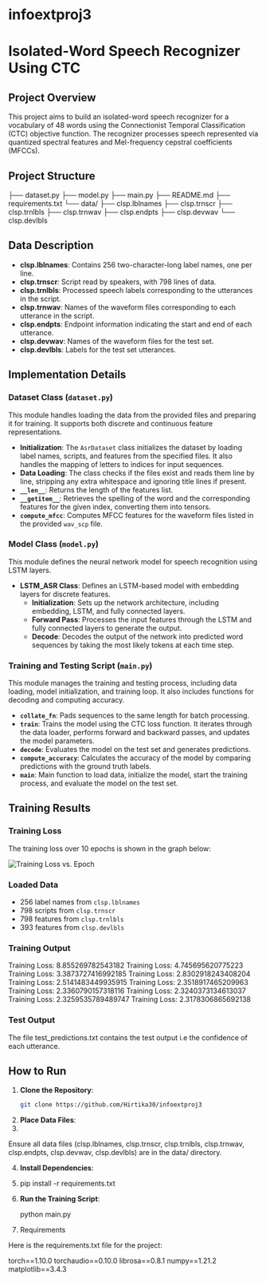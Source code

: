 # infoextproj3

# Isolated-Word Speech Recognizer Using CTC

## Project Overview

This project aims to build an isolated-word speech recognizer for a vocabulary of 48 words using the Connectionist Temporal Classification (CTC) objective function. The recognizer processes speech represented via quantized spectral features and Mel-frequency cepstral coefficients (MFCCs).

## Project Structure

├── dataset.py
├── model.py
├── main.py
├── README.md
├── requirements.txt
└── data/
├── clsp.lblnames
├── clsp.trnscr
├── clsp.trnlbls
├── clsp.trnwav
├── clsp.endpts
├── clsp.devwav
└── clsp.devlbls


## Data Description

- **clsp.lblnames**: Contains 256 two-character-long label names, one per line.
- **clsp.trnscr**: Script read by speakers, with 798 lines of data.
- **clsp.trnlbls**: Processed speech labels corresponding to the utterances in the script.
- **clsp.trnwav**: Names of the waveform files corresponding to each utterance in the script.
- **clsp.endpts**: Endpoint information indicating the start and end of each utterance.
- **clsp.devwav**: Names of the waveform files for the test set.
- **clsp.devlbls**: Labels for the test set utterances.

## Implementation Details

### Dataset Class (`dataset.py`)

This module handles loading the data from the provided files and preparing it for training. It supports both discrete and continuous feature representations.

- **Initialization**: The `AsrDataset` class initializes the dataset by loading label names, scripts, and features from the specified files. It also handles the mapping of letters to indices for input sequences.
- **Data Loading**: The class checks if the files exist and reads them line by line, stripping any extra whitespace and ignoring title lines if present.
- **`__len__`**: Returns the length of the features list.
- **`__getitem__`**: Retrieves the spelling of the word and the corresponding features for the given index, converting them into tensors.
- **`compute_mfcc`**: Computes MFCC features for the waveform files listed in the provided `wav_scp` file.

### Model Class (`model.py`)

This module defines the neural network model for speech recognition using LSTM layers.

- **LSTM_ASR Class**: Defines an LSTM-based model with embedding layers for discrete features.
  - **Initialization**: Sets up the network architecture, including embedding, LSTM, and fully connected layers.
  - **Forward Pass**: Processes the input features through the LSTM and fully connected layers to generate the output.
  - **Decode**: Decodes the output of the network into predicted word sequences by taking the most likely tokens at each time step.

### Training and Testing Script (`main.py`)

This module manages the training and testing process, including data loading, model initialization, and training loop. It also includes functions for decoding and computing accuracy.

- **`collate_fn`**: Pads sequences to the same length for batch processing.
- **`train`**: Trains the model using the CTC loss function. It iterates through the data loader, performs forward and backward passes, and updates the model parameters.
- **`decode`**: Evaluates the model on the test set and generates predictions.
- **`compute_accuracy`**: Calculates the accuracy of the model by comparing predictions with the ground truth labels.
- **`main`**: Main function to load data, initialize the model, start the training process, and evaluate the model on the test set.

## Training Results

### Training Loss

The training loss over 10 epochs is shown in the graph below:

![Training Loss vs. Epoch](Screenshot%202024-05-13%20at%2010.06.43%20PM.png)

### Loaded Data

- 256 label names from `clsp.lblnames`
- 798 scripts from `clsp.trnscr`
- 798 features from `clsp.trnlbls`
- 393 features from `clsp.devlbls`

### Training Output

Training Loss: 8.855269782543182
Training Loss: 4.745695620775223
Training Loss: 3.3873727416992185
Training Loss: 2.8302918243408204
Training Loss: 2.5141483449935915
Training Loss: 2.3518917465209963
Training Loss: 2.3360790157318116
Training Loss: 2.3240373134613037
Training Loss: 2.3259535789489747
Training Loss: 2.3178306865692138

### Test Output

The file test_predictions.txt contains the test output i.e the confidence of each utterance.

## How to Run

1. **Clone the Repository**:
   ```sh
   git clone https://github.com/Hirtika30/infoextproj3
   
   
2. **Place Data Files**:
3. 
Ensure all data files (clsp.lblnames, clsp.trnscr, clsp.trnlbls, clsp.trnwav, clsp.endpts, clsp.devwav, clsp.devlbls) are in the data/ directory.

4. **Install Dependencies**:
5. 
   pip install -r requirements.txt
   
7. **Run the Training Script**:

   python main.py

8. Requirements

Here is the requirements.txt file for the project:

torch==1.10.0
torchaudio==0.10.0
librosa==0.8.1
numpy==1.21.2
matplotlib==3.4.3
